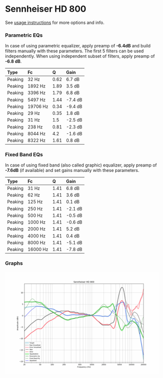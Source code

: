 # Sennheiser HD 800
See [usage instructions](https://github.com/jaakkopasanen/AutoEq#usage) for more options and info.

### Parametric EQs
In case of using parametric equalizer, apply preamp of **-6.4dB** and build filters manually
with these parameters. The first 5 filters can be used independently.
When using independent subset of filters, apply preamp of **-6.8 dB**.

| Type    | Fc       |    Q | Gain    |
|:--------|:---------|:-----|:--------|
| Peaking | 32 Hz    | 0.62 | 6.7 dB  |
| Peaking | 1892 Hz  | 1.89 | 3.5 dB  |
| Peaking | 3396 Hz  | 1.79 | 6.8 dB  |
| Peaking | 5497 Hz  | 1.44 | -7.4 dB |
| Peaking | 19706 Hz | 0.34 | -9.4 dB |
| Peaking | 29 Hz    | 0.35 | 1.8 dB  |
| Peaking | 31 Hz    | 1.5  | -2.5 dB |
| Peaking | 238 Hz   | 0.81 | -2.3 dB |
| Peaking | 8044 Hz  | 4.2  | -1.6 dB |
| Peaking | 8322 Hz  | 1.61 | 0.8 dB  |

### Fixed Band EQs
In case of using fixed band (also called graphic) equalizer, apply preamp of **-7.6dB**
(if available) and set gains manually with these parameters.

| Type    | Fc       |    Q | Gain    |
|:--------|:---------|:-----|:--------|
| Peaking | 31 Hz    | 1.41 | 6.8 dB  |
| Peaking | 62 Hz    | 1.41 | 3.6 dB  |
| Peaking | 125 Hz   | 1.41 | 0.1 dB  |
| Peaking | 250 Hz   | 1.41 | -2.1 dB |
| Peaking | 500 Hz   | 1.41 | -0.5 dB |
| Peaking | 1000 Hz  | 1.41 | -0.6 dB |
| Peaking | 2000 Hz  | 1.41 | 5.2 dB  |
| Peaking | 4000 Hz  | 1.41 | 0.4 dB  |
| Peaking | 8000 Hz  | 1.41 | -5.1 dB |
| Peaking | 16000 Hz | 1.41 | -7.8 dB |

### Graphs
![](./Sennheiser%20HD%20800.png)
